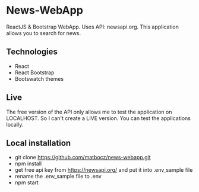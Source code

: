 # News-WebApp

ReactJS & Bootstrap WebApp. Uses API: newsapi.org. This application allows you to search for news.

## Technologies

- React
- React Bootstrap
- Bootswatch themes

## Live

The free version of the API only allows me to test the application on LOCALHOST. So I can't create a LIVE version. You can test the applications locally.

## Local installation

- git clone https://github.com/matbocz/news-webapp.git
- npm install
- get free api key from https://newsapi.org/ and put it into .env_sample file
- rename the .env_sample file to .env
- npm start

